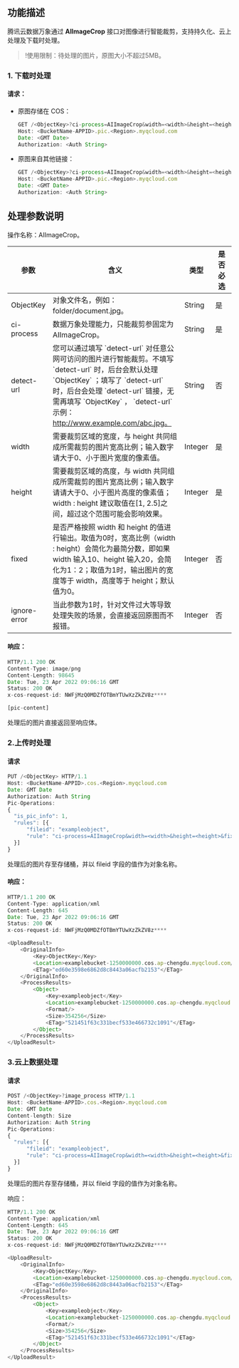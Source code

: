 

## 功能描述

腾讯云数据万象通过 **AIImageCrop** 接口对图像进行智能裁剪，支持持久化、云上处理及下载时处理。

>!使用限制：待处理的图片，原图大小不超过5MB。

### 1. 下载时处理

#### 请求：

- 原图存储在 COS：  

  ```javascript
  GET /<ObjectKey>?ci-process=AIImageCrop&width=<width>&height=<height>&fixed=<fixed> HTTP/1.1
  Host: <BucketName-APPID>.pic.<Region>.myqcloud.com
  Date: <GMT Date>
  Authorization: <Auth String>
  ```

- 原图来自其他链接：

  ```javascript
  GET /<ObjectKey>?ci-process=AIImageCrop&width=<width>&height=<height>&fixed=<fixed>&detect-url=<detect-url> HTTP/1.1
  Host: <BucketName-APPID>.pic.<Region>.myqcloud.com
  Date: <GMT Date>
  Authorization: <Auth String>
  ```

## 处理参数说明

操作名称：AIImageCrop。
<table>
<thead>
<tr>
<th width=15%>参数</th>
<th width=60%>含义</th>
<th width=10%>类型</th>
<th width=10%>是否必选</th>
</tr>
</thead>
<tbody>
<tr>
<td>ObjectKey</td>
<td>对象文件名，例如：folder/document.jpg。</td>
<td>String
<td>是
</tr>
<tr>
<td>ci-process</td>
<td>数据万象处理能力，只能裁剪参固定为 AIImageCrop。</td>
<td>String
<td>是
<tr>
<td>detect-url</td>
<td>您可以通过填写 `detect-url` 对任意公网可访问的图片进行智能裁剪。不填写 `detect-url` 时，后台会默认处理  `ObjectKey` ；填写了 `detect-url` 时，后台会处理 `detect-url` 链接，无需再填写 `ObjectKey` ， `detect-url` 示例：<a href="http://www.example.com/abc.jpg%E3%80%82">http://www.example.com/abc.jpg。</a></td>
<td>String
<td>否
</tr>
<tr>
<td>width</td>
<td>需要裁剪区域的宽度，与 height 共同组成所需裁剪的图片宽高比例；输入数字请大于0、小于图片宽度的像素值。</td>
<td>Integer
<td>是
</tr>
<tr>
<td>height</td>
<td>需要裁剪区域的高度，与 width 共同组成所需裁剪的图片宽高比例；输入数字请请大于0、小于图片高度的像素值；width : height 建议取值在[1, 2.5]之间，超过这个范围可能会影响效果。</td>
<td>Integer
<td>是
</tr>
<tr>
<td>fixed</td>
<td>是否严格按照 width 和 height 的值进行输出。取值为0时，宽高比例（width : height）会简化为最简分数，即如果 width 输入10、height 输入20，会简化为1：2；取值为1时，输出图片的宽度等于 width，高度等于 height；默认值为0。</td>
<td>Integer
<td>否
</tr>
<tr>
<td>ignore-error</td>
<td>当此参数为1时，针对文件过大等导致处理失败的场景，会直接返回原图而不报错。</td>
<td>Integer
<td>否
</tr>
</tbody>
</table>

#### 响应：

```javascript
HTTP/1.1 200 OK
Content-Type: image/png
Content-Length: 98645
Date: Tue, 23 Apr 2022 09:06:16 GMT
Status: 200 OK
x-cos-request-id: NWFjMzQ0MDZfOTBmYTUwXzZkZV8z****

[pic-content]
```

处理后的图片直接返回至响应体。

### 2.上传时处理

#### 请求

```javascript
PUT /<ObjectKey> HTTP/1.1
Host: <BucketName-APPID>.cos.<Region>.myqcloud.com
Date: GMT Date
Authorization: Auth String
Pic-Operations: 
{
  "is_pic_info": 1,
  "rules": [{
      "fileid": "exampleobject",
      "rule": "ci-process=AIImageCrop&width=<width>&height=<height>&fixed=<fixed>"
  }]
}
```

处理后的图片存至存储桶，并以 fileid 字段的值作为对象名称。

#### 响应：

```javascript
HTTP/1.1 200 OK
Content-Type: application/xml
Content-Length: 645
Date: Tue, 23 Apr 2022 09:06:16 GMT
Status: 200 OK
x-cos-request-id: NWFjMzQ0MDZfOTBmYTUwXzZkZV8z****

<UploadResult>
    <OriginalInfo>
        <Key>ObjectKey</Key>
        <Location>examplebucket-1250000000.cos.ap-chengdu.myqcloud.com/filename.jpg</Location>
        <ETag>"ed60e3598e6862d8c8443a06acfb2153"</ETag>
    </OriginalInfo>
    <ProcessResults>
        <Object>
            <Key>exampleobject</Key>
            <Location>examplebucket-1250000000.cos.ap-chengdu.myqcloud.com/exampleobject</Location>
            <Format/>
            <Size>354256</Size>
            <ETag>"521451f63c331becf533e466732c1091"</ETag>
        </Object>
    </ProcessResults>
</UploadResult>
```

### 3.云上数据处理

#### 请求

```javascript
POST /<ObjectKey>?image_process HTTP/1.1
Host: <BucketName-APPID>.cos.<Region>.myqcloud.com
Date: GMT Date
Content-length: Size
Authorization: Auth String
Pic-Operations: 
{
  "rules": [{
      "fileid": "exampleobject",
      "rule": "ci-process=AIImageCrop&width=<width>&height=<height>&fixed=<fixed>"
  }]
}
```

处理后的图片存至存储桶，并以 fileid 字段的值作为对象名称。

响应：

```javascript
HTTP/1.1 200 OK
Content-Type: application/xml
Content-Length: 645
Date: Tue, 23 Apr 2022 09:06:16 GMT
Status: 200 OK
x-cos-request-id: NWFjMzQ0MDZfOTBmYTUwXzZkZV8z****

<UploadResult>
    <OriginalInfo>
        <Key>ObjectKey</Key>
        <Location>examplebucket-1250000000.cos.ap-chengdu.myqcloud.com/filename.jpg</Location>
        <ETag>"ed60e3598e6862d8c8443a06acfb2153"</ETag>
    </OriginalInfo>
    <ProcessResults>
        <Object>
            <Key>exampleobject</Key>
            <Location>examplebucket-1250000000.cos.ap-chengdu.myqcloud.com/exampleobject</Location>
            <Format/>
            <Size>354256</Size>
            <ETag>"521451f63c331becf533e466732c1091"</ETag>
        </Object>
    </ProcessResults>
</UploadResult>
```
